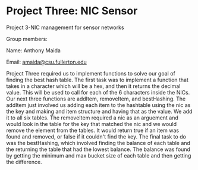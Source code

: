 # Project Three: NIC Sensor
Project 3-NIC management for sensor networks

Group members:

Name: Anthony Maida

Email: amaida@csu.fullerton.edu

Project Three required us to implement functions to solve our goal of finding the best hash table. The first task was to implement a function that takes in a character which will be a hex, and then it returns the decimal value. This will be used to call for each of the 6 characters inside the NICs. Our next three functions are addItem, removeItem, and bestHashing. The addItem just involved us adding each item to the hashtable using the nic as the key and making and item structure and having that as the value. We add it to all six tables. The removeItem required a nic as an arguement and would look in the table for the key that matched the nic and we would remove the element from the tables. It would return true if an item was found and removed, or false if it couldn't find the key. The final task to do was the bestHashing, which involved finding the balance of each table and the returning the table that had the lowest balance. The balance was found by getting the minimum and max bucket size of each table and then getting the difference.
